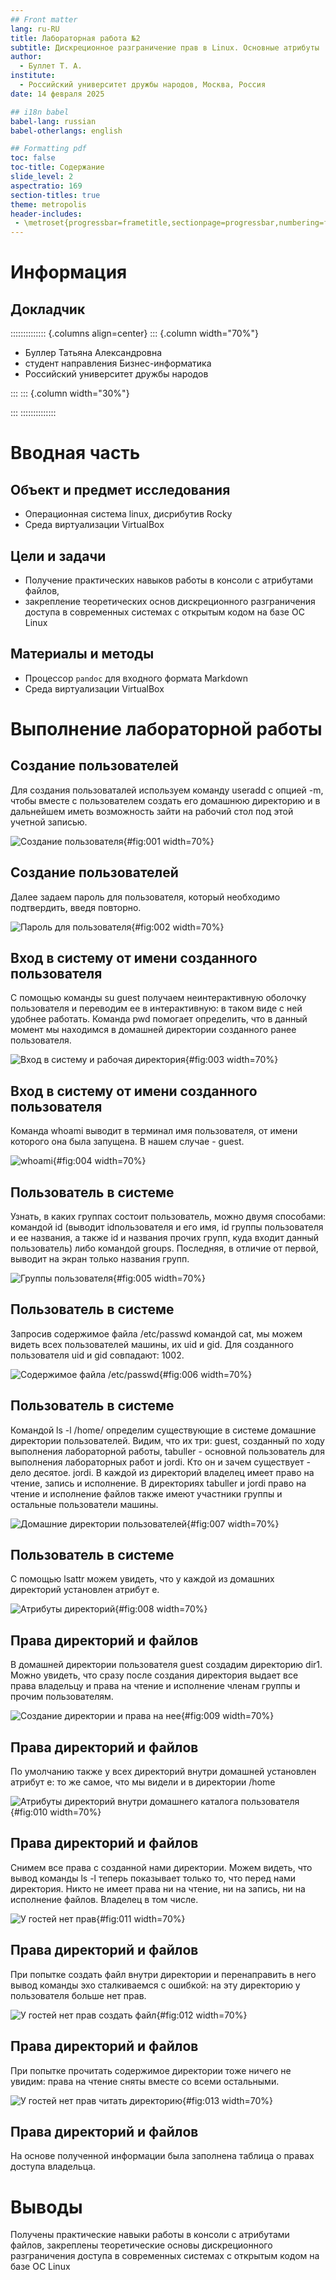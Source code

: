 ```yaml
---
## Front matter
lang: ru-RU
title: Лабораторная работа №2
subtitle: Дискреционное разграничение прав в Linux. Основные атрибуты
author:
  - Буллет Т. А.
institute:
  - Российский университет дружбы народов, Москва, Россия
date: 14 февраля 2025

## i18n babel
babel-lang: russian
babel-otherlangs: english

## Formatting pdf
toc: false
toc-title: Содержание
slide_level: 2
aspectratio: 169
section-titles: true
theme: metropolis
header-includes:
 - \metroset{progressbar=frametitle,sectionpage=progressbar,numbering=fraction}
---
```


# Информация

## Докладчик

:::::::::::::: {.columns align=center}
::: {.column width="70%"}

  * Буллер Татьяна Александровна
  * студент направления Бизнес-информатика
  * Российский университет дружбы народов

:::
::: {.column width="30%"}

:::
::::::::::::::

# Вводная часть

## Объект и предмет исследования

- Операционная система linux, дисрибутив Rocky
- Среда виртуализации VirtualBox

## Цели и задачи

- Получение практических навыков работы в консоли с атрибутами файлов, 
- закрепление теоретических основ дискреционного разграничения доступа в современных системах с открытым кодом на базе ОС Linux

## Материалы и методы

- Процессор `pandoc` для входного формата Markdown
- Среда виртуализации VirtualBox

# Выполнение лабораторной работы

## Создание пользователей

Для создания пользоваталей используем команду useradd с опцией -m, чтобы вместе с пользователем создать его домашнюю директорию и в дальнейшем иметь возможность зайти на рабочий стол под этой учетной записью.

![Создание пользователя](image/1.png){#fig:001 width=70%}

## Создание пользователей

Далее задаем пароль для пользователя, который необходимо подтвердить, введя повторно.

![Пароль для пользователя](image/2.png){#fig:002 width=70%}

## Вход в систему от имени созданного пользователя

С помощью команды su guest получаем неинтерактивную оболочку пользователя и переводим ее в интерактивную: в таком виде с ней удобнее работать. Команда pwd помогает определить, что в данный момент мы находимся в домашней директории созданного ранее пользователя.

![Вход в систему и рабочая директория](image/3.png){#fig:003 width=70%}

## Вход в систему от имени созданного пользователя

Команда whoami выводит в терминал имя пользователя, от имени которого она была запущена. В нашем случае - guest.

![whoami](image/4.png){#fig:004 width=70%}

## Пользователь в системе

Узнать, в каких группах состоит пользователь, можно двумя способами: командой id (выводит idпользователя и его имя, id группы пользователя и ее названия, а также id и названия прочих групп, куда входит данный пользователь) либо командой groups. Последняя, в отличие от первой, выводит на экран только названия групп.

![Группы пользователя](image/5.png){#fig:005 width=70%}

## Пользователь в системе

Запросив содержимое файла /etc/passwd командой cat, мы можем видеть всех пользователей машины, их uid и gid. Для созданного пользователя uid и gid совпадают: 1002.

![Содержимое файла /etc/passwd](image/6.png){#fig:006 width=70%}

## Пользователь в системе

Командой ls -l /home/ определим существующие в системе домашние директории пользователей. Видим, что их три: guest, созданный по ходу выполнения лабораторной работы, tabuller - основной пользователь для выполнения лабораторных работ и jordi. Кто он и зачем существует - дело десятое. jordi.
В каждой из директорий владелец имеет право на чтение, запись и исполнение. В директориях tabuller и jordi право на чтение и исполнение файлов также имеют участники группы и остальные пользователи машины.

![Домашние директории пользователей](image/7.png){#fig:007 width=70%}

## Пользователь в системе

С помощью lsattr можем увидеть, что у каждой из домашних директорий установлен атрибут е. 

![Атрибуты директорий](image/8.png){#fig:008 width=70%}

## Права директорий и файлов

В домашней директории пользователя guest создадим директорию dir1. Можно увидеть, что сразу после создания директория выдает все права владельцу и права на чтение и исполнение членам группы и прочим пользователям.

![Создание директории и права на нее](image/9.png){#fig:009 width=70%}

## Права директорий и файлов

По умолчанию также у всех директорий внутри домашней установлен атрибут е: то же самое, что мы видели и в директории /home

![Атрибуты директорий внутри домашнего каталога пользователя](image/10.png){#fig:010 width=70%}

## Права директорий и файлов

Снимем все права с созданной нами директории. Можем видеть, что вывод команды ls -l теперь показывает только то, что перед нами директория. Никто не имеет права ни на чтение, ни на запись, ни на исполнение файлов. Владелец в том числе.

![У гостей нет прав](image/11.png){#fig:011 width=70%}

## Права директорий и файлов

При попытке создать файл внутри директории и перенаправить в него вывод команды эхо сталкиваемся с ошибкой: на эту директорию у пользователя больше нет прав.

![У гостей нет прав создать файл](image/12.png){#fig:012 width=70%}

## Права директорий и файлов

При попытке прочитать содержимое директории тоже ничего не увидим: права на чтение сняты вместе со всеми остальными.

![У гостей нет прав читать директорию](image/13.png){#fig:013 width=70%}

## Права директорий и файлов

На основе полученной информации была заполнена таблица о правах доступа владельца.

# Выводы

Получены практические навыки работы в консоли с атрибутами файлов, закреплены теоретические основы дискреционного разграничения доступа в современных системах с открытым кодом на базе ОС Linux


